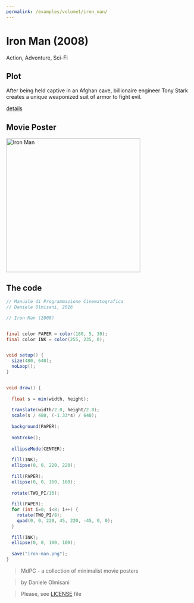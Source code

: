 ```yaml
---
permalink: /examples/volume1/iron_man/
---
```

# Iron Man (2008)

Action, Adventure, Sci-Fi

## Plot
After being held captive in an Afghan cave, billionaire engineer Tony Stark creates a unique weaponized suit of armor to fight evil.

[details](https://www.imdb.com/title/tt0371746/)

## Movie Poster
<img src="iron-man.png"  width="360px" title="Iron Man">


## The code
```java
// Manuale di Programmazione Cinematografica
// Daniele Olmisani, 2016

// Iron Man (2008)


final color PAPER = color(180, 5, 30);
final color INK = color(255, 235, 0);


void setup() {
  size(480, 640);
  noLoop();
}


void draw() {
  
  float s = min(width, height);
  
  translate(width/2.0, height/2.0);
  scale(s / 480, (-1.33*s) / 640);
  
  background(PAPER);
  
  noStroke();
  
  ellipseMode(CENTER);
  
  fill(INK);
  ellipse(0, 0, 220, 220);
  
  fill(PAPER);
  ellipse(0, 0, 160, 160);
  
  rotate(TWO_PI/16);
  
  fill(PAPER);
  for (int i=0; i<8; i++) {
    rotate(TWO_PI/8);
    quad(0, 0, 220, 45, 220, -45, 0, 0);
  }
  
  fill(INK);
  ellipse(0, 0, 100, 100);
  
  save("iron-man.png");
}

```

> MdPC - a collection of minimalist movie posters

> by Daniele Olmisani

> Please, see [LICENSE](../../../LICENSE) file
